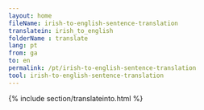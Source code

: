 ```yaml
---
layout: home
fileName: irish-to-english-sentence-translation
translatein: irish_to_english
folderName : translate
lang: pt
from: ga
to: en
permalink: /pt/irish-to-english-sentence-translation
tool: irish-to-english-sentence-translation
---
```

{% include section/translateinto.html %}